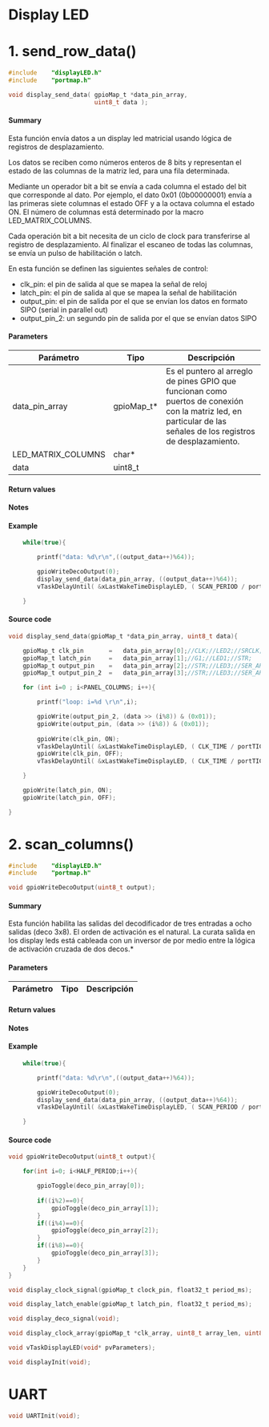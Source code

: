 
# Display LED

# 1. send_row_data()


```C
#include 	"displayLED.h"
#include 	"portmap.h"

void display_send_data(	gpioMap_t *data_pin_array, 
						uint8_t data );

```

#### Summary

Esta función envía datos a un display led matricial usando lógica de registros de desplazamiento.

Los datos se reciben como números enteros de 8 bits y representan el estado de las columnas de la matriz led, para una fila determinada.

Mediante un operador bit a bit se envía a cada columna el estado del bit que corresponde al dato. Por ejemplo, el dato 0x01 (0b00000001) envía a las primeras siete columnas el estado OFF y a la octava columna el estado ON. El número de columnas está determinado por la macro LED_MATRIX_COLUMNS. 

Cada operación bit a bit necesita de un ciclo de clock para transferirse al registro de desplazamiento. Al finalizar el escaneo de todas las columnas, se envía un pulso de habilitación o latch.  

En esta función se definen las siguientes señales de control: 

- clk_pin: el pin de salida al que se mapea la señal de reloj
- latch_pin: el pin de salida al que se mapea la señal de habilitación
- output_pin: el pin de salida por el que se envían los datos en formato SIPO (serial in parallel out)
- output_pin_2: un segundo pin de salida por el que se envían datos SIPO



#### Parameters

| Parámetro | Tipo | Descripción |
| ---- | ---- | ---- |
| data_pin_array | gpioMap_t* | Es el puntero al arreglo de pines GPIO que funcionan como puertos de conexión con la matriz led, en particular de las señales de los registros de desplazamiento. |
| LED_MATRIX_COLUMNS | char* |      |
| data | uint8_t |      |



#### Return values
#### Notes
#### Example
```C
    while(true){

        printf("data: %d\r\n",((output_data++)%64));

        gpioWriteDecoOutput(0);
        display_send_data(data_pin_array, ((output_data++)%64));
        vTaskDelayUntil( &xLastWakeTimeDisplayLED, ( SCAN_PERIOD / portTICK_RATE_MS ) );

    }
```
#### Source code


```C
void display_send_data(gpioMap_t *data_pin_array, uint8_t data){

    gpioMap_t clk_pin       =   data_pin_array[0];//CLK;//LED2;//SRCLK;
    gpioMap_t latch_pin     =   data_pin_array[1];//G1;//LED1;//STR;
    gpioMap_t output_pin    =   data_pin_array[2];//STR;//LED3;//SER_ARR_01;
    gpioMap_t output_pin_2  =   data_pin_array[3];//STR;//LED3;//SER_ARR_01;

    for (int i=0 ; i<PANEL_COLUMNS; i++){

        printf("loop: i=%d \r\n",i);

        gpioWrite(output_pin_2, (data >> (i%8)) & (0x01));
        gpioWrite(output_pin, (data >> (i%8)) & (0x01));
        
        gpioWrite(clk_pin, ON);
        vTaskDelayUntil( &xLastWakeTimeDisplayLED, ( CLK_TIME / portTICK_RATE_MS ) );
        gpioWrite(clk_pin, OFF);
        vTaskDelayUntil( &xLastWakeTimeDisplayLED, ( CLK_TIME / portTICK_RATE_MS ) );

    }

    gpioWrite(latch_pin, ON);
    gpioWrite(latch_pin, OFF);

}

```
# 2. scan_columns()

```C
#include 	"displayLED.h"
#include 	"portmap.h"

void gpioWriteDecoOutput(uint8_t output);

```
#### Summary

Esta función habilita las salidas del decodificador de tres entradas a ocho salidas (deco 3x8).  El orden de activación es el natural. La curata salida en los display leds está cableada con un inversor de por medio entre la lógica de activación cruzada de dos decos.*

#### Parameters

| Parámetro | Tipo | Descripción |
| ---- | ---- | ---- |
#### Return values
#### Notes
#### Example

```C
    while(true){

        printf("data: %d\r\n",((output_data++)%64));

        gpioWriteDecoOutput(0);
        display_send_data(data_pin_array, ((output_data++)%64));
        vTaskDelayUntil( &xLastWakeTimeDisplayLED, ( SCAN_PERIOD / portTICK_RATE_MS ) );

    }
```

#### Source code

```C
void gpioWriteDecoOutput(uint8_t output){

    for(int i=0; i<HALF_PERIOD;i++){

        gpioToggle(deco_pin_array[0]);
    
        if((i%2)==0){        
            gpioToggle(deco_pin_array[1]);
        }
        if((i%4)==0){
            gpioToggle(deco_pin_array[2]);
        }
        if((i%8)==0){
            gpioToggle(deco_pin_array[3]);
        }
    }
}
```

```C
void display_clock_signal(gpioMap_t clock_pin, float32_t period_ms);

```
```C
void display_latch_enable(gpioMap_t latch_pin, float32_t period_ms);

```

```C
void display_deco_signal(void);

```

```C
void display_clock_array(gpioMap_t *clk_array, uint8_t array_len, uint8_t clk_number );

```


```C
void vTaskDisplayLED(void* pvParameters);

```

```C
void displayInit(void);

```


# UART

```C
void UARTInit(void);

```
